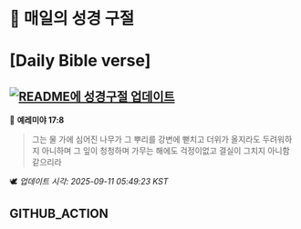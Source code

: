 # 🙏 매일의 성경 구절
# [Daily Bible verse]
## [![README에 성경구절 업데이트](https://github.com/DONGSUKA/first_test/actions/workflows/update-readme-bible.yml/badge.svg)](https://github.com/DONGSUKA/first_test/actions/workflows/update-readme-bible.yml)
<!-- START_BIBLE_VERSE -->
📖 **예레미야 17:8**
> 그는 물 가에 심어진 나무가 그 뿌리를 강변에 뻗치고 더위가 올지라도 두려워하지 아니하며 그 잎이 청청하며 가무는 해에도 걱정이없고 결실이 그치지 아니함 같으리라

🕊️ _업데이트 시각: 2025-09-11 05:49:23 KST_
  <!-- END_BIBLE_VERSE -->
## GITHUB_ACTION
